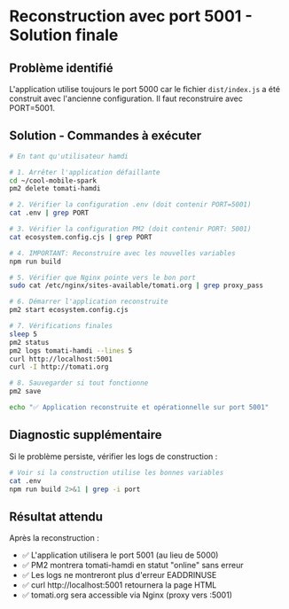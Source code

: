 # Reconstruction avec port 5001 - Solution finale

## Problème identifié
L'application utilise toujours le port 5000 car le fichier `dist/index.js` a été construit avec l'ancienne configuration. Il faut reconstruire avec PORT=5001.

## Solution - Commandes à exécuter

```bash
# En tant qu'utilisateur hamdi

# 1. Arrêter l'application défaillante
cd ~/cool-mobile-spark
pm2 delete tomati-hamdi

# 2. Vérifier la configuration .env (doit contenir PORT=5001)
cat .env | grep PORT

# 3. Vérifier la configuration PM2 (doit contenir PORT: 5001)
cat ecosystem.config.cjs | grep PORT

# 4. IMPORTANT: Reconstruire avec les nouvelles variables
npm run build

# 5. Vérifier que Nginx pointe vers le bon port
sudo cat /etc/nginx/sites-available/tomati.org | grep proxy_pass

# 6. Démarrer l'application reconstruite
pm2 start ecosystem.config.cjs

# 7. Vérifications finales
sleep 5
pm2 status
pm2 logs tomati-hamdi --lines 5
curl http://localhost:5001
curl -I http://tomati.org

# 8. Sauvegarder si tout fonctionne
pm2 save

echo "✅ Application reconstruite et opérationnelle sur port 5001"
```

## Diagnostic supplémentaire

Si le problème persiste, vérifier les logs de construction :
```bash
# Voir si la construction utilise les bonnes variables
cat .env
npm run build 2>&1 | grep -i port
```

## Résultat attendu

Après la reconstruction :
- ✅ L'application utilisera le port 5001 (au lieu de 5000)
- ✅ PM2 montrera tomati-hamdi en statut "online" sans erreur
- ✅ Les logs ne montreront plus d'erreur EADDRINUSE
- ✅ curl http://localhost:5001 retournera la page HTML
- ✅ tomati.org sera accessible via Nginx (proxy vers :5001)
